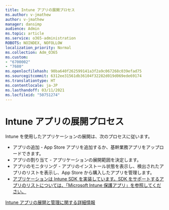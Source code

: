 ```yaml
---
title: Intune アプリの展開プロセス
ms.author: v-jmathew
author: v-jmathew
manager: dansimp
audience: Admin
ms.topic: article
ms.service: o365-administration
ROBOTS: NOINDEX, NOFOLLOW
localization_priority: Normal
ms.collection: Adm_O365
ms.custom:
- "6700002"
- "7680"
ms.openlocfilehash: 90ba640f262599141a3f2a9c067268c039efad75
ms.sourcegitcommit: 6312ee31561db36104f32282d019d069ede69174
ms.translationtype: HT
ms.contentlocale: ja-JP
ms.lasthandoff: 03/11/2021
ms.locfileid: "50751274"
---
```

# <a name="intune-app-deployment-process"></a>Intune アプリの展開プロセス

Intune を使用したアプリケーションの展開は、次のプロセスに従います。

- アプリの追加 - App Store アプリを追加するか、基幹業務アプリをアップロードできます。
- アプリの割り当て - アプリケーションの展開範囲を決定します。
- アプリのモニタリング - アプリのインストール状態を表示し、検出されたアプリのリストを表示し、App Store から購入したアプリを管理します。
- [アプリケーションは Intune SDK を実装しています。SDK をサポートするアプリのリストについては、「Microsoft Intune 保護アプリ」を参照してください。](https://docs.microsoft.com/mem/intune/apps/apps-supported-intune-apps)

[Intune アプリの展開と管理に関する詳細情報](https://docs.microsoft.com/mem/intune/apps/app-management)
